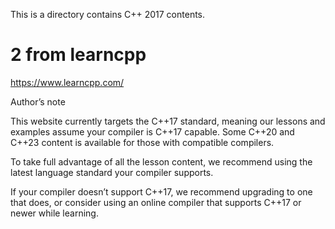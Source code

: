 This is a directory contains C++ 2017 contents.



# 2 from learncpp

https://www.learncpp.com/

Author’s note

This website currently targets the C++17 standard, meaning our lessons and examples assume your compiler is C++17 capable. Some C++20 and C++23 content is available for those with compatible compilers.

To take full advantage of all the lesson content, we recommend using the latest language standard your compiler supports.

If your compiler doesn’t support C++17, we recommend upgrading to one that does, or consider using an online compiler that supports C++17 or newer while learning.
